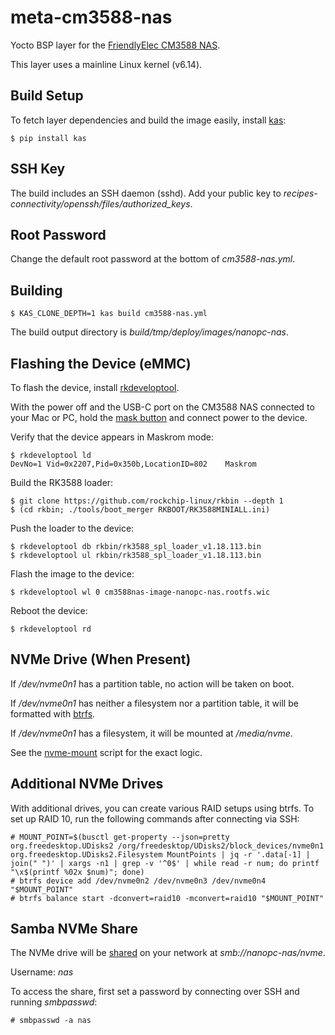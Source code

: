 # meta-cm3588-nas

Yocto BSP layer for the [FriendlyElec CM3588 NAS](https://www.friendlyelec.com/index.php?route=product/product&product_id=294).

This layer uses a mainline Linux kernel (v6.14).

## Build Setup

To fetch layer dependencies and build the image easily, install [kas](https://github.com/siemens/kas):

```shell
$ pip install kas
```

## SSH Key

The build includes an SSH daemon (sshd). Add your public key to *recipes-connectivity/openssh/files/authorized_keys*.

## Root Password

Change the default root password at the bottom of *cm3588-nas.yml*.

## Building

```shell
$ KAS_CLONE_DEPTH=1 kas build cm3588-nas.yml
```

The build output directory is *build/tmp/deploy/images/nanopc-nas*.

## Flashing the Device (eMMC)

To flash the device, install [rkdeveloptool](https://github.com/rockchip-linux/rkdeveloptool).

With the power off and the USB-C port on the CM3588 NAS connected to your Mac or PC, hold the [mask button](https://www.friendlyelec.com/image/catalog/description/CM3588_en_05.jpg) and connect power to the device.

Verify that the device appears in Maskrom mode:

```shell
$ rkdeveloptool ld
DevNo=1	Vid=0x2207,Pid=0x350b,LocationID=802	Maskrom
```

Build the RK3588 loader:

```shell
$ git clone https://github.com/rockchip-linux/rkbin --depth 1
$ (cd rkbin; ./tools/boot_merger RKBOOT/RK3588MINIALL.ini)
```

Push the loader to the device:

```shell
$ rkdeveloptool db rkbin/rk3588_spl_loader_v1.18.113.bin
$ rkdeveloptool ul rkbin/rk3588_spl_loader_v1.18.113.bin
```

Flash the image to the device:

```shell
$ rkdeveloptool wl 0 cm3588nas-image-nanopc-nas.rootfs.wic
```

Reboot the device:

```shell
$ rkdeveloptool rd
```

## NVMe Drive (When Present)

If */dev/nvme0n1* has a partition table, no action will be taken on boot.

If */dev/nvme0n1* has neither a filesystem nor a partition table, it will be formatted with [btrfs](https://btrfs.readthedocs.io).

If */dev/nvme0n1* has a filesystem, it will be mounted at */media/nvme*.


See the [nvme-mount](recipes-support/nvme-mount/files/nvme-mount) script for the exact logic.

## Additional NVMe Drives

With additional drives, you can create various RAID setups using btrfs. To set up RAID 10, run the following commands after connecting via SSH:

```shell
# MOUNT_POINT=$(busctl get-property --json=pretty org.freedesktop.UDisks2 /org/freedesktop/UDisks2/block_devices/nvme0n1 org.freedesktop.UDisks2.Filesystem MountPoints | jq -r '.data[-1] | join(" ")' | xargs -n1 | grep -v '^0$' | while read -r num; do printf "\x$(printf %02x $num)"; done)
# btrfs device add /dev/nvme0n2 /dev/nvme0n3 /dev/nvme0n4 "$MOUNT_POINT"
# btrfs balance start -dconvert=raid10 -mconvert=raid10 "$MOUNT_POINT"
```

## Samba NVMe Share

The NVMe drive will be [shared](recipes-connectivity/samba/files/nvme.conf) on your network at *smb://nanopc-nas/nvme*.

Username: *nas*

To access the share, first set a password by connecting over SSH and running *smbpasswd*:

```shell
# smbpasswd -a nas
```
